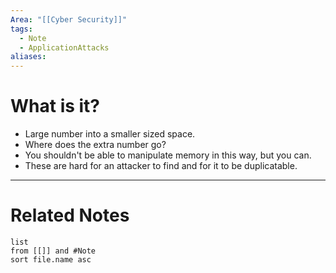 ```yaml
---
Area: "[[Cyber Security]]"
tags:
  - Note
  - ApplicationAttacks
aliases:
---
```

# What is it?
- Large number into a smaller sized space.
- Where does the extra number go?
- You shouldn't be able to manipulate memory in this way, but you can.
- These are hard for an attacker to find and for it to be duplicatable. 


---
# Related Notes
```dataview
list
from [[]] and #Note 
sort file.name asc
```
